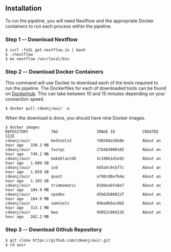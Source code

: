 Installation
------------

To run the pipeline, you will need Nextflow and the appropriate Docker containers to run each process within the pipeline.

### Step 1 -- Download Nextflow
```
$ curl -fsSL get.nextflow.io | bash
$ ./nextflow
$ mv nextflow /usr/local/bin
```

### Step 2 -- Download Docker Containers
This command will use Docker to download each of the tools required to run the pipeline. The Dockerfiles for each of downloaded tools can be found on [Dockerhub](https://hub.docker.com/r/cdeanj/auir/). This can take between 10 and 15 minutes depending on your connection speed.
```
$ docker pull cdeanj/auir -a 
```

When the download is done, you should have nine Docker images.
```
$ docker images
REPOSITORY          TAG                 IMAGE ID            CREATED             SIZE
cdeanj/auir         bedtools2           7db588a1bb8e        About an hour ago   330.3 MB
cdeanj/auir         fastqc              27b4b5000102        About an hour ago   749.2 MB
cdeanj/auir         makeblastdb         3c196b1d1e92        About an hour ago   1.609 GB
cdeanj/auir         ivd                 6d5a5c9cb77c        About an hour ago   1.059 GB
cdeanj/auir         quast               a798c88e7b4a        About an hour ago   1.103 GB
cdeanj/auir         trimmomatic         010deabfa8e7        About an hour ago   104.9 MB
cdeanj/auir         spades              d5b62b86822f        About an hour ago   164.9 MB
cdeanj/auir         samtools            09ba9b5ec0b5        About an hour ago   313.1 MB
cdeanj/auir         bwa                 9d052c06d12b        About an hour ago   262.2 MB
```

### Step 3 -- Download Github Repository
```
$ git clone https://github.com/cdeanj/auir.git
$ cd auir
```
